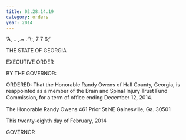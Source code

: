 ```yaml
---
title: 02.28.14.19
category: orders
year: 2014
---
```

   

‘A, .. ,.~
.“\\:, 7 7 6;‘

THE STATE OF GEORGIA

EXECUTIVE ORDER

BY THE GOVERNOR:

ORDERED: That the Honorable Randy Owens of Hall County, Georgia, is
reappointed as a member of the Brain and Spinal Injury Trust Fund
Commission, for a term of ofﬁce ending December 12, 2014.

The Honorable Randy Owens
461 Prior St NE
Gainesville, Ga. 30501

This twenty-eighth day of February, 2014

GOVERNOR


